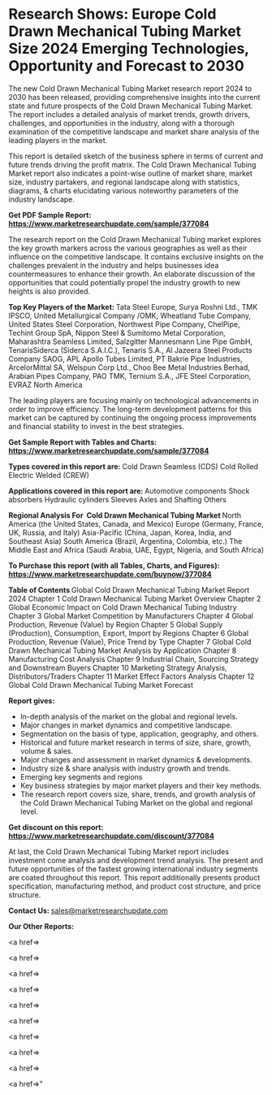 # Research Shows: Europe Cold Drawn Mechanical Tubing Market Size 2024 Emerging Technologies, Opportunity and Forecast to 2030

The new Cold Drawn Mechanical Tubing Market research report 2024 to 2030 has been released, providing comprehensive insights into the current state and future prospects of the Cold Drawn Mechanical Tubing Market. The report includes a detailed analysis of market trends, growth drivers, challenges, and opportunities in the industry, along with a thorough examination of the competitive landscape and market share analysis of the leading players in the market.

This report is detailed sketch of the business sphere in terms of current and future trends driving the profit matrix. The Cold Drawn Mechanical Tubing Market report also indicates a point-wise outline of market share, market size, industry partakers, and regional landscape along with statistics, diagrams, &amp; charts elucidating various noteworthy parameters of the industry landscape.

<strong><b>Get PDF Sample Report: <a href=https://www.marketresearchupdate.com/sample/377084>https://www.marketresearchupdate.com/sample/377084</a></b></strong>

The research report on the Cold Drawn Mechanical Tubing market explores the key growth markers across the various geographies as well as their influence on the competitive landscape. It contains exclusive insights on the challenges prevalent in the industry and helps businesses idea countermeasures to enhance their growth. An elaborate discussion of the opportunities that could potentially propel the industry growth to new heights is also provided.

<strong><b>Top Key Players of the Market:
</b></strong>Tata Steel Europe, Surya Roshni Ltd., TMK IPSCO, United Metallurgical Company /OMK, Wheatland Tube Company, United States Steel Corporation, Northwest Pipe Company, ChelPipe, Techint Group SpA, Nippon Steel & Sumitomo Metal Corporation, Maharashtra Seamless Limited, Salzgitter Mannesmann Line Pipe GmbH, TenarisSiderca (Siderca S.A.I.C.), Tenaris S.A., Al Jazeera Steel Products Company SAOG, APL Apollo Tubes Limited, PT Bakrie Pipe Industries, ArcelorMittal SA, Welspun Corp Ltd., Choo Bee Metal Industries Berhad, Arabian Pipes Company, PAO TMK, Ternium S.A., JFE Steel Corporation, EVRAZ North America<strong><b>
</b></strong>

The leading players are focusing mainly on technological advancements in order to improve efficiency. The long-term development patterns for this market can be captured by continuing the ongoing process improvements and financial stability to invest in the best strategies.

<strong><b>Get Sample Report with Tables and Charts: <a href=https://www.marketresearchupdate.com/sample/377084>https://www.marketresearchupdate.com/sample/377084</a></b></strong>

<strong><b>Types covered in this report are:
</b></strong>Cold Drawn Seamless (CDS)
Cold Rolled Electric Welded (CREW)<strong><b>
</b></strong>

<strong><b>Applications covered in this report are:
</b></strong>Automotive components
Shock absorbers
Hydraulic cylinders
Sleeves
Axles and Shafting
Others<strong><b>
</b></strong>

<strong><b>Regional Analysis For  Cold Drawn Mechanical Tubing Market</b></strong><strong><b>
</b></strong>North America (the United States, Canada, and Mexico)
Europe (Germany, France, UK, Russia, and Italy)
Asia-Pacific (China, Japan, Korea, India, and Southeast Asia)
South America (Brazil, Argentina, Colombia, etc.)
The Middle East and Africa (Saudi Arabia, UAE, Egypt, Nigeria, and South Africa)

<strong><b>To Purchase this report (with all Tables, Charts, and Figures): <a href=https://www.marketresearchupdate.com/buynow/377084>https://www.marketresearchupdate.com/buynow/377084</a></b></strong>

<strong><b>Table of Contents</b></strong><strong><b>
</b></strong>Global Cold Drawn Mechanical Tubing Market Report 2024
Chapter 1 Cold Drawn Mechanical Tubing Market Overview
Chapter 2 Global Economic Impact on Cold Drawn Mechanical Tubing Industry
Chapter 3 Global Market Competition by Manufacturers
Chapter 4 Global Production, Revenue (Value) by Region
Chapter 5 Global Supply (Production), Consumption, Export, Import by Regions
Chapter 6 Global Production, Revenue (Value), Price Trend by Type
Chapter 7 Global Cold Drawn Mechanical Tubing Market Analysis by Application
Chapter 8 Manufacturing Cost Analysis
Chapter 9 Industrial Chain, Sourcing Strategy and Downstream Buyers
Chapter 10 Marketing Strategy Analysis, Distributors/Traders
Chapter 11 Market Effect Factors Analysis
Chapter 12 Global Cold Drawn Mechanical Tubing Market Forecast

<strong><b>Report gives:</b></strong>

- In-depth analysis of the market on the global and regional levels.
- Major changes in market dynamics and competitive landscape.
- Segmentation on the basis of type, application, geography, and others.
- Historical and future market research in terms of size, share, growth, volume &amp; sales.
- Major changes and assessment in market dynamics &amp; developments.
- Industry size &amp; share analysis with industry growth and trends.
- Emerging key segments and regions
- Key business strategies by major market players and their key methods.
- The research report covers size, share, trends, and growth analysis of the Cold Drawn Mechanical Tubing Market on the global and regional level.

<strong><b>Get discount on this report: <a href=https://www.marketresearchupdate.com/discount/377084>https://www.marketresearchupdate.com/discount/377084</a></b></strong>

At last, the Cold Drawn Mechanical Tubing Market report includes investment come analysis and development trend analysis. The present and future opportunities of the fastest growing international industry segments are coated throughout this report. This report additionally presents product specification, manufacturing method, and product cost structure, and price structure.

<strong><b>Contact Us:
</b></strong>sales@marketresearchupdate.com

<strong>Our Other Reports:</strong>

<a href=></a>

<a href=></a>

<a href=></a>

<a href=></a>

<a href=></a>

<a href=></a>

<a href=></a>

<a href=></a>

<a href=></a>

<a href=></a>"
